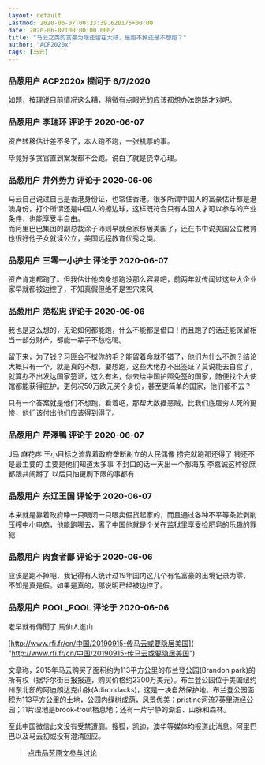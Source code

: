 ```yaml
---
layout: default
Lastmod: 2020-06-07T00:23:39.620175+00:00
date: 2020-06-07T00:00:00.000Z
title: "马云之类的富豪为啥还留在大陆，是跑不掉还是不想跑？"
author: "ACP2020x"
tags: [马云]
---
```



### 品葱用户 **ACP2020x** 提问于 6/7/2020
    
如题，按理说目前情况这么糟，稍微有点眼光的应该都想办法跑路才对吧。
    
                

### 品葱用户 **李瑞环** 评论于 2020-06-07
        
资产转移估计差不多了，本人跑不跑，一张机票的事。  
  
毕竟好多贪官直到案发都不会跑。说白了就是侥幸心理。
        
                

### 品葱用户 **井外势力** 评论于 2020-06-06
        
马云自己说过自己是香港身份证，也常住香港。很多所谓中国人的富豪估计都是港澳身份，打个所谓还是中国人的擦边球，这样既符合只有本国人才可以参与的产业条件，也能享受半自由。  
而阿里巴巴集团的副总裁涂子沛则早就全家移居美国了，还在书中说美国公立教育也很好他子女就读公立，美国远程教育优秀之类。
        
                

### 品葱用户 **三零一小护士** 评论于 2020-06-07
        
资产肯定都跑了。但我估计他肉身想跑没那么容易吧，前两年就传闻过这些大企业家早就都被边控了，不知真假但绝不是空穴来风
        
                

### 品葱用户 **范松忠** 评论于 2020-06-06
        
我也是这么想的，无论如何都能跑，什么不能都是借口！而且跑了的话还能保留相当一部分财产，都能一辈子不愁吃喝。  
  
留下来，为了钱？习匪会不拔你的毛？能留着命就不错了，他们为什么不跑？结论大概只有一个，就是真的不想，要想跑，这些大佬办不出签证？莫说能去白宫了，就算办不出发达国家签证，这么有名，你去给中国护照免签的国家，随便找个大使馆都能获得庇护。更何况50万欧元买个身份，甚至更简单的国家，他们都不去？  
  
只有一个答案就是他们不想跑，看着吧，那帮大数据恶贼，比我们底层穷人死的更惨，他们该付出他们应该得到得了。
        
                

### 品葱用户 **芹澤鴨** 评论于 2020-06-07
        
J马 麻花疼 王小目标之流靠着政府垄断树立的人民偶像 捞完就跑那还得了 钱还不是最主要的 主要是他们知道太多事 不封口的话一天出一个郝海东 李嘉诚这种徐庶都跟共闹掰了 以后只怕更刷下限的事都有
        
                

### 品葱用户 **东辽王国** 评论于 2020-06-07
        
本来就是靠着政府睁一只眼闭一只眼卖假货起家的，而且通过各种不平等条款剥削压榨中小电商，他能跑哪去，离了中国他就是个关在监狱里享受捡肥皂的乐趣的罪犯
        
                

### 品葱用户 **肉食者鄙** 评论于 2020-06-06
        
应该是跑不掉吧，我记得有人统计过19年国内这几个有名富豪的出境记录为零，不知是真是假。如果是真的，那说明已经被边控了。
        
                

### 品葱用户 **POOL_POOL** 评论于 2020-06-06
        
老早就有傳聞了 馬仙人進山  
  
[http://www.rfi.fr/cn/中国/20190915-传马云或要隐居美国]( "http://www.rfi.fr/cn/中国/20190915-传马云或要隐居美国")  
  
文章称，2015年马云购买了面积约为113平方公里的布兰登公园(Brandon park)的所有权（据华尔街日报报道，购买价格约2300万美元）。布兰登公园位于美国纽约州东北部的阿迪朗达克山脉(Adirondacks)，这是一块自然保护地。布兰登公园面积为113平方公里的土地，公园内绿树成荫，风景优美；pristine河流7英里流经公园；11片湿地是brook-trout栖息地；还有一片宁静的湖泊、山脉和森林。  
  
至此中国微信此文没有受禁遭删。搜狐，凯迪，澳华等媒体均报道此消息。阿里巴巴以及马云初或没有澄清回应。
        
                





> [点击品葱原文参与讨论](https://pincong.rocks/question/26833)

